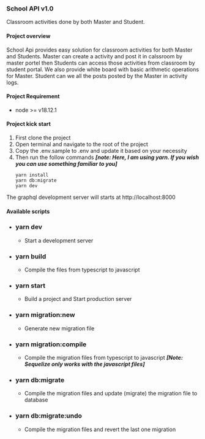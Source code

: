 ### School API v1.0
Classroom activities done by both Master and Student.

#### Project overview
School Api provides easy solution for classroom activities for both Master and Students. Master can create a activity and post it in calssroom by master portel then Students can access those activities from classroom by student portal. We also provide white board with basic arithmetic operations for Master. Student can we all the posts posted by the Master in activity logs.

#### Project Requirement 
* node >= v18.12.1

#### Project kick start
1. First clone the project 
2. Open terminal and navigate to the root of the project
3. Copy the .env.sample to .env and update it based on your necessity 
4. Then run the follow commands ***[note: Here, I am using yarn. If you wish you can use something familiar to you]***
	```
	yarn install
	yarn db:migrate
	yarn dev
	```

The graphql development server will starts at http://localhost:8000

#### Available scripts
* ### yarn dev
	* Start a development server
* ### yarn build
	* Compile the files from typescript to javascript
* ### yarn start 
	* Build a project and Start production server
* ### yarn migration:new
	* Generate new migration file
* ### yarn migration:compile
	* Compile the migration files from typescript to javascript ***[Note: Sequelize only works with the javascript files]***
* ### yarn db:migrate
	* Compile the migration files and update (migrate) the migration file to database
* ###  yarn db:migrate:undo
	 * Compile the migration files and revert the last one migration
